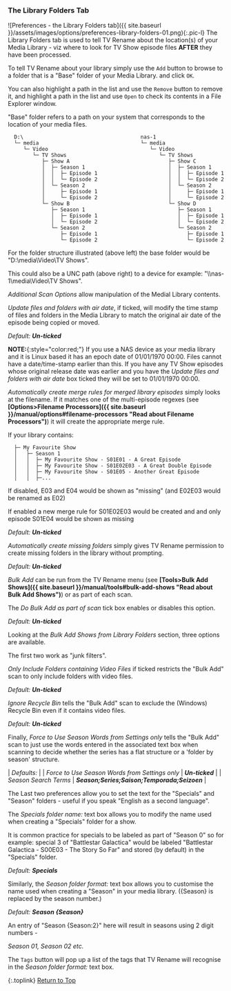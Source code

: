 <!-- START PREFERENCES {LIBRARY FOLDERS TAB] - -->
### The Library Folders Tab

![Preferences - the Library Folders tab]({{ site.baseurl }}/assets/images/options/preferences-library-folders-01.png){:.pic-l}
The Library Folders tab is used to tell TV&nbsp;Rename about the location(s) of your Media Library - viz where to look for TV Show episode files **AFTER** they have been processed.

To tell TV&nbsp;Rename about your library simply use the `Add` button to browse to a folder that is a "Base" folder of your Media Library. and click `OK`.

You can also highlight a path in the list and use the `Remove` button to remove it, and highlight a path in the list and use `Open` to check its contents in a File Explorer window.

"Base" folder refers to a path on your system that corresponds to the location of your media files.
```
  D:\                                      nas-1
  └─ media                                 └─ media
     └─ Video                                 └─ Video
        └─ TV Shows                              └─ TV Shows
           ├─ Show A                                ├─ Show C
           │  ├─ Season 1                           │  ├─ Season 1
           │  │  ├─ Episode 1                       │  │  ├─ Episode 1
           │  │  └─ Episode 2                       │  │  └─ Episode 2
           │  └─ Season 2                           │  └─ Season 2
           │     ├─ Episode 1                       │     ├─ Episode 1
           │     └─ Episode 2                       │     └─ Episode 2
           └─ Show B                                └─ Show D
              ├─ Season 1                              ├─ Season 1
              │  ├─ Episode 1                          │  ├─ Episode 1
              │  └─ Episode 2                          │  └─ Episode 2
              └─ Season 2                              └─ Season 2
                 ├─ Episode 1                             ├─ Episode 1
                 └─ Episode 2                             └─ Episode 2
```

For the folder structure illustrated (above left) the base folder would be "D:\media\Video\TV&nbsp;Shows".

This could also be a UNC path (above right) to a device for example: "\\\nas-1\media\Video\TV Shows".

_Additional Scan Options_ allow manipulation of the Medial Library contents. 

_Update files and folders with air date_, if ticked, will modify the time stamp of files and folders in the Media Library to match the original air date of the episode being copied or moved.

_Default: **Un-ticked**_

**NOTE:**{:style="color:red;"} If you use a NAS device as your media library and it is Linux based it has an epoch date of 01/01/1970&nbsp;00:00. Files cannot have a date/time-stamp earlier than this. If you have any TV Show episodes whose original release date was earlier and you have the _Update files and folders with air date_ box ticked they will be set to 01/01/1970&nbsp;00:00.

_Automatically create merge rules for merged library episodes_ simply looks at the filename. If it matches one of the multi-episode regexes (see **[Options>Filename Processors]({{ site.baseurl }}/manual/options#filename-processors "Read about Filename Processors")**) it will create the appropriate merge rule.

If your library contains:
```
  ├─ My Favourite Show
  │   ├─ Season 1
  │   │  ├─ My Favourite Show - S01E01 - A Great Episode
  │   │  ├─ My Favourite Show - S01E02E03 - A Great Double Episode
  │   │  ├─ My Favourite Show - S01E05 - Another Great Episode
  │   │  ├─...
```

If disabled, E03 and E04 would be shown as "missing" (and E02E03 would be renamed as E02)

If enabled a new merge rule for S01E02E03 would be created and and only episode S01E04 would be shown as missing
 
_Default: **Un-ticked**_

_Automatically create missing folders_ simply gives TV&nbsp;Rename permission to create missing folders in the library without prompting.

_Default: **Un-ticked**_

_Bulk Add_ can be run from the TV&nbsp;Rename menu (see **[Tools>Bulk Add Shows]({{ site.baseurl }}/manual/tools#bulk-add-shows "Read about Bulk Add Shows")**) or as part of each scan.

The _Do Bulk Add as part of scan_ tick box enables or disables this option.

_Default: **Un-ticked**_

Looking at the _Bulk Add Shows from Library Folders_ section, three options are available.

The first two work as "junk filters".

_Only Include Folders containing Video Files_ if ticked restricts the "Bulk Add" scan to only include folders with video files.

_Default:_ _**Un-ticked**_

_Ignore Recycle Bin_ tells the "Bulk Add" scan to exclude the (Windows) Recycle Bin even if it contains video files.

_Default:_ _**Un-ticked**_

Finally, _Force to Use Season Words from Settings only_ tells the "Bulk Add" scan to just use the words entered in the associated text box when scanning to decide whether the series has a flat structure or a 'folder by season' structure.

| _Defaults:_ |
| _Force to Use Season Words from Settings only_ | _**Un-ticked**_ |
| _Season Search Terms_ | _**Season;Series;Saison;Temporada;Seizoen**_ |

The Last two preferences allow you to set the text for the "Specials" and "Season" folders - useful if you speak "English as a second language".

The _Specials folder name:_ text box allows you to modify the name used when creating a "Specials" folder for a show.

It is common practice for specials to be labeled as part of "Season 0" so for example: special 3 of "Battlestar Galactica" would be labeled "Battlestar Galactica - S00E03 - The Story So Far"  and stored (by default) in the "Specials" folder.

_Default:_ _**Specials**_

Similarly, the _Season folder format:_ text box allows you to customise the name used when creating a "Season" in your media library. (\{Season\} is replaced by the season number.)
 
_Default:_ _**Season \{Season\}**_

An entry of "Season {Season:2}" here will result in seasons using 2 digit numbers -

_Season 01, Season 02 etc._

The `Tags` button will pop up a list of the tags that TV&nbsp;Rename will recognise in the _Season folder format:_ text box.

{:.toplink}
[Return to Top]()
<!-- END PREFERENCES {LIBRARY FOLDERS TAB] --- -->
